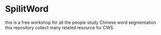 # SpilitWord
this is a free workshop for all the people  study Chinese word segmentation 
this repository collect many related resource for CWS.

